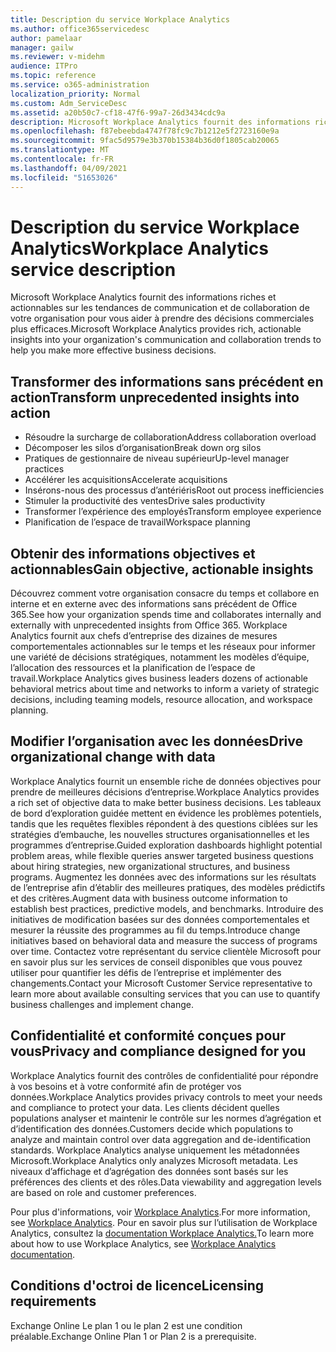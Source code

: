 ```yaml
---
title: Description du service Workplace Analytics
ms.author: office365servicedesc
author: pamelaar
manager: gailw
ms.reviewer: v-midehm
audience: ITPro
ms.topic: reference
ms.service: o365-administration
localization_priority: Normal
ms.custom: Adm_ServiceDesc
ms.assetid: a20b50c7-cf18-47f6-99a7-26d3434cdc9a
description: Microsoft Workplace Analytics fournit des informations riches et actionnables sur les tendances de communication et de collaboration de votre organisation pour vous aider à prendre des décisions commerciales plus efficaces.
ms.openlocfilehash: f87ebeebda4747f78fc9c7b1212e5f2723160e9a
ms.sourcegitcommit: 9fac5d9579e3b370b15384b36d0f1805cab20065
ms.translationtype: MT
ms.contentlocale: fr-FR
ms.lasthandoff: 04/09/2021
ms.locfileid: "51653026"
---
```

# <a name="workplace-analytics-service-description"></a><span data-ttu-id="d45c7-103">Description du service Workplace Analytics</span><span class="sxs-lookup"><span data-stu-id="d45c7-103">Workplace Analytics service description</span></span>

<span data-ttu-id="d45c7-104">Microsoft Workplace Analytics fournit des informations riches et actionnables sur les tendances de communication et de collaboration de votre organisation pour vous aider à prendre des décisions commerciales plus efficaces.</span><span class="sxs-lookup"><span data-stu-id="d45c7-104">Microsoft Workplace Analytics provides rich, actionable insights into your organization's communication and collaboration trends to help you make more effective business decisions.</span></span>

## <a name="transform-unprecedented-insights-into-action"></a><span data-ttu-id="d45c7-105">Transformer des informations sans précédent en action</span><span class="sxs-lookup"><span data-stu-id="d45c7-105">Transform unprecedented insights into action</span></span>

* <span data-ttu-id="d45c7-106">Résoudre la surcharge de collaboration</span><span class="sxs-lookup"><span data-stu-id="d45c7-106">Address collaboration overload</span></span>
* <span data-ttu-id="d45c7-107">Décomposer les silos d’organisation</span><span class="sxs-lookup"><span data-stu-id="d45c7-107">Break down org silos</span></span>
* <span data-ttu-id="d45c7-108">Pratiques de gestionnaire de niveau supérieur</span><span class="sxs-lookup"><span data-stu-id="d45c7-108">Up-level manager practices</span></span>
* <span data-ttu-id="d45c7-109">Accélérer les acquisitions</span><span class="sxs-lookup"><span data-stu-id="d45c7-109">Accelerate acquisitions</span></span>
* <span data-ttu-id="d45c7-110">Insérons-nous des processus d’antériéris</span><span class="sxs-lookup"><span data-stu-id="d45c7-110">Root out process inefficiencies</span></span>
* <span data-ttu-id="d45c7-111">Stimuler la productivité des ventes</span><span class="sxs-lookup"><span data-stu-id="d45c7-111">Drive sales productivity</span></span>
* <span data-ttu-id="d45c7-112">Transformer l’expérience des employés</span><span class="sxs-lookup"><span data-stu-id="d45c7-112">Transform employee experience</span></span>
* <span data-ttu-id="d45c7-113">Planification de l’espace de travail</span><span class="sxs-lookup"><span data-stu-id="d45c7-113">Workspace planning</span></span>

## <a name="gain-objective-actionable-insights"></a><span data-ttu-id="d45c7-114">Obtenir des informations objectives et actionnables</span><span class="sxs-lookup"><span data-stu-id="d45c7-114">Gain objective, actionable insights</span></span>

<span data-ttu-id="d45c7-115">Découvrez comment votre organisation consacre du temps et collabore en interne et en externe avec des informations sans précédent de Office 365.</span><span class="sxs-lookup"><span data-stu-id="d45c7-115">See how your organization spends time and collaborates internally and externally with unprecedented insights from Office 365.</span></span> <span data-ttu-id="d45c7-116">Workplace Analytics fournit aux chefs d’entreprise des dizaines de mesures comportementales actionnables sur le temps et les réseaux pour informer une variété de décisions stratégiques, notamment les modèles d’équipe, l’allocation des ressources et la planification de l’espace de travail.</span><span class="sxs-lookup"><span data-stu-id="d45c7-116">Workplace Analytics gives business leaders dozens of actionable behavioral metrics about time and networks to inform a variety of strategic decisions, including teaming models, resource allocation, and workspace planning.</span></span>

## <a name="drive-organizational-change-with-data"></a><span data-ttu-id="d45c7-117">Modifier l’organisation avec les données</span><span class="sxs-lookup"><span data-stu-id="d45c7-117">Drive organizational change with data</span></span>

<span data-ttu-id="d45c7-118">Workplace Analytics fournit un ensemble riche de données objectives pour prendre de meilleures décisions d’entreprise.</span><span class="sxs-lookup"><span data-stu-id="d45c7-118">Workplace Analytics provides a rich set of objective data to make better business decisions.</span></span> <span data-ttu-id="d45c7-119">Les tableaux de bord d’exploration guidée mettent en évidence les problèmes potentiels, tandis que les requêtes flexibles répondent à des questions ciblées sur les stratégies d’embauche, les nouvelles structures organisationnelles et les programmes d’entreprise.</span><span class="sxs-lookup"><span data-stu-id="d45c7-119">Guided exploration dashboards highlight potential problem areas, while flexible queries answer targeted business questions about hiring strategies, new organizational structures, and business programs.</span></span> <span data-ttu-id="d45c7-120">Augmentez les données avec des informations sur les résultats de l’entreprise afin d’établir des meilleures pratiques, des modèles prédictifs et des critères.</span><span class="sxs-lookup"><span data-stu-id="d45c7-120">Augment data with business outcome information to establish best practices, predictive models, and benchmarks.</span></span> <span data-ttu-id="d45c7-121">Introduire des initiatives de modification basées sur des données comportementales et mesurer la réussite des programmes au fil du temps.</span><span class="sxs-lookup"><span data-stu-id="d45c7-121">Introduce change initiatives based on behavioral data and measure the success of programs over time.</span></span> <span data-ttu-id="d45c7-122">Contactez votre représentant du service clientèle Microsoft pour en savoir plus sur les services de conseil disponibles que vous pouvez utiliser pour quantifier les défis de l’entreprise et implémenter des changements.</span><span class="sxs-lookup"><span data-stu-id="d45c7-122">Contact your Microsoft Customer Service representative to learn more about available consulting services that you can use to quantify business challenges and implement change.</span></span>

## <a name="privacy-and-compliance-designed-for-you"></a><span data-ttu-id="d45c7-123">Confidentialité et conformité conçues pour vous</span><span class="sxs-lookup"><span data-stu-id="d45c7-123">Privacy and compliance designed for you</span></span>

<span data-ttu-id="d45c7-124">Workplace Analytics fournit des contrôles de confidentialité pour répondre à vos besoins et à votre conformité afin de protéger vos données.</span><span class="sxs-lookup"><span data-stu-id="d45c7-124">Workplace Analytics provides privacy controls to meet your needs and compliance to protect your data.</span></span> <span data-ttu-id="d45c7-125">Les clients décident quelles populations analyser et maintenir le contrôle sur les normes d’agrégation et d’identification des données.</span><span class="sxs-lookup"><span data-stu-id="d45c7-125">Customers decide which populations to analyze and maintain control over data aggregation and de-identification standards.</span></span> <span data-ttu-id="d45c7-126">Workplace Analytics analyse uniquement les métadonnées Microsoft.</span><span class="sxs-lookup"><span data-stu-id="d45c7-126">Workplace Analytics only analyzes Microsoft metadata.</span></span> <span data-ttu-id="d45c7-127">Les niveaux d’affichage et d’agrégation des données sont basés sur les préférences des clients et des rôles.</span><span class="sxs-lookup"><span data-stu-id="d45c7-127">Data viewability and aggregation levels are based on role and customer preferences.</span></span>

<span data-ttu-id="d45c7-128">Pour plus d'informations, voir [Workplace Analytics](https://go.microsoft.com/fwlink/?linkid=852492).</span><span class="sxs-lookup"><span data-stu-id="d45c7-128">For more information, see [Workplace Analytics](https://go.microsoft.com/fwlink/?linkid=852492).</span></span> <span data-ttu-id="d45c7-129">Pour en savoir plus sur l’utilisation de Workplace Analytics, consultez la [documentation Workplace Analytics.](/workplace-analytics/)</span><span class="sxs-lookup"><span data-stu-id="d45c7-129">To learn more about how to use Workplace Analytics, see [Workplace Analytics documentation](/workplace-analytics/).</span></span>
  
## <a name="licensing-requirements"></a><span data-ttu-id="d45c7-130">Conditions d'octroi de licence</span><span class="sxs-lookup"><span data-stu-id="d45c7-130">Licensing requirements</span></span>

<span data-ttu-id="d45c7-131">Exchange Online Le plan 1 ou le plan 2 est une condition préalable.</span><span class="sxs-lookup"><span data-stu-id="d45c7-131">Exchange Online Plan 1 or Plan 2 is a prerequisite.</span></span>